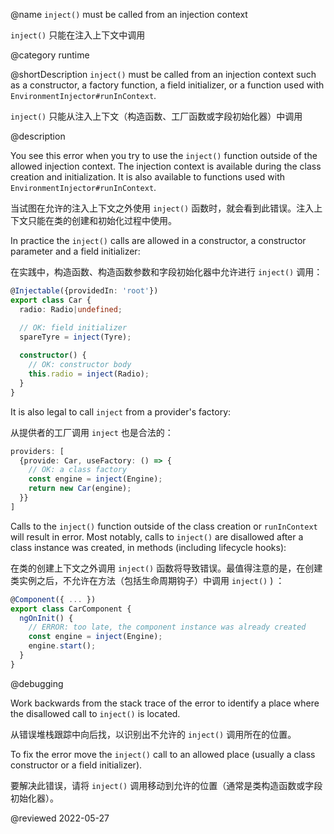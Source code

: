 @name `inject()` must be called from an injection context

`inject()` 只能在注入上下文中调用

@category runtime

@shortDescription `inject()` must be called from an injection context such as a constructor, a factory function, a field initializer, or a function used with `EnvironmentInjector#runInContext`.

`inject()` 只能从注入上下文（构造函数、工厂函数或字段初始化器）中调用

@description

You see this error when you try to use the `inject()` function outside of the allowed injection context. The injection context is available during the class creation and initialization. It is also available to functions
used with `EnvironmentInjector#runInContext`.

当试图在允许的注入上下文之外使用 `inject()` 函数时，就会看到此错误。注入上下文只能在类的创建和初始化过程中使用。

In practice the `inject()` calls are allowed in a constructor, a constructor parameter and a field initializer:

在实践中，构造函数、构造函数参数和字段初始化器中允许进行 `inject()` 调用：

```typescript
@Injectable({providedIn: 'root'})
export class Car {
  radio: Radio|undefined;

  // OK: field initializer
  spareTyre = inject(Tyre);
  
  constructor() {
    // OK: constructor body
    this.radio = inject(Radio);
  }
}
```

It is also legal to call `inject` from a provider's factory:

从提供者的工厂调用 `inject` 也是合法的：

```typescript
providers: [
  {provide: Car, useFactory: () => {
    // OK: a class factory
    const engine = inject(Engine);
    return new Car(engine);
  }}
]
```

Calls to the `inject()` function outside of the class creation or `runInContext` will result in error. Most notably, calls to `inject()` are disallowed after a class instance was created, in methods (including lifecycle hooks):

在类的创建上下文之外调用 `inject()` 函数将导致错误。最值得注意的是，在创建类实例之后，不允许在方法（包括生命周期钩子）中调用 `inject()` ) ：

```typescript
@Component({ ... })
export class CarComponent {
  ngOnInit() {
    // ERROR: too late, the component instance was already created
    const engine = inject(Engine);
    engine.start();
  }
}
```

@debugging

Work backwards from the stack trace of the error to identify a place where the disallowed call to `inject()` is located. 

从错误堆栈跟踪中向后找，以识别出不允许的 `inject()` 调用所在的位置。

To fix the error move the `inject()` call to an allowed place (usually a class constructor or a field initializer).

要解决此错误，请将 `inject()` 调用移动到允许的位置（通常是类构造函数或字段初始化器）。

<!-- links -->

<!-- external links -->

<!-- end links -->

@reviewed 2022-05-27